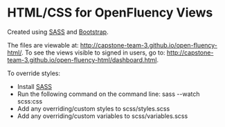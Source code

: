 # HTML/CSS for OpenFluency Views

Created using [SASS](http://sass-lang.com/) and [Bootstrap](http://getbootstrap.com/). 

The files are viewable at: http://capstone-team-3.github.io/open-fluency-html/.
To see the views visible to signed in users, go to: http://capstone-team-3.github.io/open-fluency-html/dashboard.html.

To override styles:

* Install [SASS](http://sass-lang.com/)
* Run the following command on the command line: sass --watch scss:css
* Add any overriding/custom styles to scss/styles.scss
* Add any overriding/custom variables to scss/variables.scss
